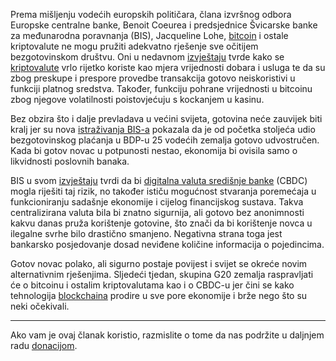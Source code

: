 Prema mišljenju vodećih europskih političara, člana izvršnog odbora Europske centralne banke, Benoit Coeurea i predsjednice Švicarske banke za međunarodna poravnanja (BIS), Jacqueline Lohe, [bitcoin][btc] i ostale kriptovalute ne mogu pružiti adekvatno rješenje sve očitijem bezgotovinskom društvu. Oni u nedavnom [izvještaju][link] tvrde kako se [kriptovalute][cc] vrlo rijetko koriste kao mjera vrijednosti dobara i usluga te da su zbog preskupe i prespore provedbe transakcija gotovo neiskoristivi u funkciji platnog sredstva. Također, funkciju pohrane vrijednosti u bitcoinu zbog njegove volatilnosti poistovjećuju s kockanjem u kasinu.

Bez obzira što i dalje prevladava u većini svijeta, gotovina neće zauvijek biti kralj jer su nova [istraživanja BIS-a][bis] pokazala da je od početka stoljeća udio bezgotovinskog plaćanja u BDP-u 25 vodećih zemalja gotovo udvostručen. Kada bi gotov novac u potpunosti nestao, ekonomija bi ovisila samo o likvidnosti poslovnih banaka. 

BIS u svom [izvještaju][izvj] tvrdi da bi [digitalna valuta središnje banke][dkuna] (CBDC) mogla riješiti taj rizik, no također ističu mogućnost stvaranja poremećaja u funkcioniranju sadašnje ekonomije i cijelog financijskog sustava. Takva centralizirana valuta bila bi znatno sigurnija, ali gotovo bez anonimnosti kakvu danas pruža korištenje gotovine, što znači da bi korištenje novca u ilegalne svrhe bilo drastično smanjeno. Negativna strana toga jest bankarsko posjedovanje dosad neviđene količine informacija o pojedincima. 

Gotov novac polako, ali sigurno postaje povijest i svijet se okreće novim alternativnim rješenjima. Sljedeći tjedan, skupina G20 zemalja raspravljati će o bitcoinu i ostalim kriptovalutama kao i o CBDC-u jer čini se kako tehnologija [blockchaina][bc] prodire u sve pore ekonomije i brže nego što su neki očekivali. 

---

Ako vam je ovaj članak koristio, razmislite o tome da nas podržite u daljnjem radu [donacijom][donate].

[donate]: https://bitfalls.com/hr/donate

[bis]: https://www.bis.org/publ/qtrpdf/r_qt1803g.htm
[link]: http://www.ecb.europa.eu/press/inter/date/2018/html/ecb.in180313.en.html
[izvj]: https://www.bis.org/cpmi/publ/d174.htm
[btc]: https://bitfalls.com/hr/2017/09/01/send-receive-bitcoin/
[cc]: https://bitfalls.com/hr/2017/08/20/cryptocurrency/
[bc]: https://bitfalls.com/hr/2017/08/20/blockchain-explained-blockchain-works/
[dkuna]: https://bitfalls.com/hr/2017/10/31/dkuna-use-case-government-cryptocurrency-option/
